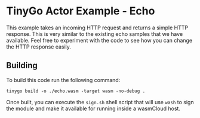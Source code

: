 # TinyGo Actor Example - Echo
This example takes an incoming HTTP request and returns a simple HTTP response. This is very similar to the existing echo samples that we have available. Feel free to experiment with the code to see how you can change the HTTP response easily.

## Building
To build this code run the following command:

```
tinygo build -o ./echo.wasm -target wasm -no-debug .
```

Once built, you can execute the `sign.sh` shell script that will use `wash` to sign the module and make it available for running inside a wasmCloud host.